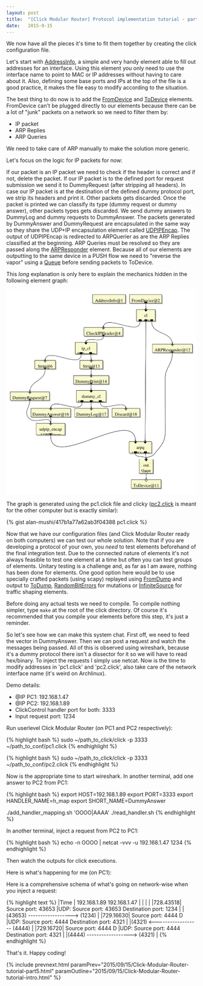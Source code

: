 ```yaml
---
layout: post
title:  "[Click Modular Router] Protocol implementation tutorial - part 6 The complete solution at work"
date:   2015-9-15
---
```


We now have all the pieces it's time to fit them together by creating the click configuration file.

Let's start with [AddressInfo](http://read.cs.ucla.edu/click/elements/addressinfo), a simple and very handy element able to fill out addresses for an interface.
Using this element you only need to use the interface name to point to MAC or IP addresses without having to care about it.
Also, defining some base ports and IPs at the top of the file is a good practice, it makes the file easy to modify according to the situation.

The best thing to do now is to add the [FromDevice](http://read.cs.ucla.edu/click/elements/fromdevice) and [ToDevice](http://read.cs.ucla.edu/click/elements/todevice) elements.
FromDevice can't be plugged directly to our elements because there can be a lot of "junk" packets on a network so we need to filter them by:

* IP packet
* ARP Replies
* ARP Queries

We need to take care of ARP manually to make the solution more generic.

Let's focus on the logic for IP packets for now:

If our packet is an IP packet we need to check if the header is correct and if not, delete the packet.
If our IP packet is to the defined port for request submission we send it to DummyRequest (after stripping all headers).
In case our IP packet is at the destination of the defined dummy protocol port, we strip its headers and print it.
Other packets gets discarded.
Once the packet is printed we can classify its type (dummy request or dummy answer), other packets types gets discarded.
We send dummy answers to DummyLog and dummy requests to DummyAnswer.
The packets generated by DummyAnswer and DummyRequest are encapsulated in the same way so they share the UDP+IP encapsulation element called [UDPIPEncap](http://read.cs.ucla.edu/click/elements/udpipencap).
The output of UDPIPEncap is redirected to ARPQuerier as are the ARP Replies classified at the beginning.
ARP Queries must be resolved so they are passed along the [ARPResponder](http://read.cs.ucla.edu/click/elements/arpresponder) element.
Because all of our elements are outputting to the same device in a PUSH flow we need to "reverse the vapor" using a [Queue](http://read.cs.ucla.edu/click/elements/queue) before sending packets to ToDevice.

This _long_ explanation is only here to explain the mechanics hidden in the following element graph:

![provisional_config](/assets/Click_tuto_config.svg)

The graph is generated using the pc1.click file and clicky ([pc2.click](https://gist.github.com/alan-mushi/417b1a77a62ab3f04388#file-pc2-click) is meant for the other computer but is exactly similar):

{% gist alan-mushi/417b1a77a62ab3f04388 pc1.click %}

Now that we have our configuration files (and Click Modular Router ready on both computers) we can test our whole solution.
Note that if you are developing a protocol of your own, you _need_ to test elements beforehand of the final integration test.
Due to the connected nature of elements it's not always feasible to test one element at a time but often you can test groups of elements.
Unitary testing is a challenge and, as far as I am aware, nothing has been done for elements.
One good option here would be to use specially crafted packets (using scapy) replayed using [FromDump](http://read.cs.ucla.edu/click/elements/fromdump) and output to [ToDump](http://read.cs.ucla.edu/click/elements/todump), [RandomBitErrors](http://read.cs.ucla.edu/click/elements/randombiterrors) for mutations or [InfiniteSource](http://read.cs.ucla.edu/click/elements/infinitesource) for traffic shaping elements.

Before doing any actual tests we need to compile.
To compile nothing simpler, type `make` at the root of the click directory.
Of course it's recommended that you compile your elements before this step, it's just a reminder.

So let's see how we can make this system chat.
First off, we need to feed the vector in DummyAnswer.
Then we can post a request and watch the messages being passed.
All of this is observed using wireshark, because it's a dummy protocol there isn't a dissector for it so we will have to read hex/binary.
To inject the requests I simply use netcat.
Now is the time to modify addresses in 'pc1.click' and 'pc2.click', also take care of the network interface name (it's weird on Archlinux).

Demo details:

* @IP PC1: 192.168.1.47
* @IP PC2: 192.168.1.89
* ClickControl handler port for both: 3333
* Input request port: 1234

Run userlevel Click Modular Router (on PC1 and PC2 respectively):

{% highlight bash %}
sudo ~/path_to_click/click -p 3333 ~/path_to_conf/pc1.click
{% endhighlight %}

{% highlight bash %}
sudo ~/path_to_click/click -p 3333 ~/path_to_conf/pc2.click
{% endhighlight %}

Now is the appropriate time to start wireshark.
In another terminal, add one answer to PC2 from PC1:

{% highlight bash %}
export HOST=192.168.1.89
export PORT=3333
export HANDLER_NAME=h_map
export SHORT_NAME=DummyAnswer

./add_handler_mapping.sh 'OOOO|AAAA'
./read_handler.sh
{% endhighlight %}

In another terminal, inject a request from PC2 to PC1:

{% highlight bash %}
echo -n OOOO | netcat -vvv -u 192.168.1.47 1234
{% endhighlight %}

Then watch the outputs for click executions.

Here is what's happening for me (on PC1):

<script type="text/javascript" src="https://asciinema.org/a/6eqleal32rp32da1da8hurski.js" id="asciicast-6eqleal32rp32da1da8hurski" async></script>

Here is a comprehensive schema of what's going on network-wise when you inject a request:

{% highlight text %}
|Time     | 192.168.1.89            192.168.1.47 |
|         |                                      |
|728.43518|         Source port: 43653           |UDP: Source port: 43653  Destination port: 1234
|         |(43653)  ------------------>  (1234)  |
|729.16630|         Source port: 4444  D         |UDP: Source port: 4444  Destination port: 4321
|         |(4321)   <------------------  (4444)  |
|729.16720|         Source port: 4444  D         |UDP: Source port: 4444  Destination port: 4321
|         |(4444)   ------------------>  (4321)  |
{% endhighlight %}

That's it. Happy coding!

{% include prevnext.html paramPrev="2015/09/15/Click-Modular-Router-tutorial-part5.html" paramOutline="2015/09/15/Click-Modular-Router-tutorial-intro.html" %}
